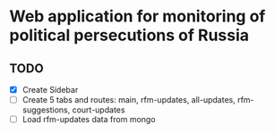 # Web application for monitoring of political persecutions of Russia

## TODO

- [x] Create Sidebar
- [ ] Create 5 tabs and routes: main, rfm-updates, all-updates, rfm-suggestions, court-updates
- [ ] Load rfm-updates data from mongo